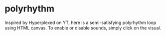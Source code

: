 # polyrhythm
Inspired by Hyperplexed on YT, here is a semi-satisfying polyrhythm loop using HTML canvas. To enable or disable sounds, simply click on the visual.
